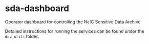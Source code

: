 # sda-dashboard
Operator dashboard for controlling the NeIC Sensitive Data Archive

Detailed instructions for running the services can be found under the `dev_utils` folder.